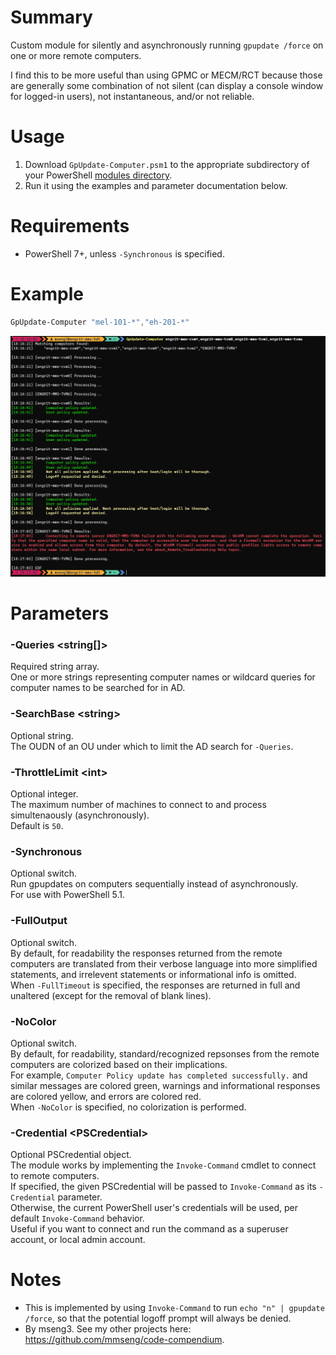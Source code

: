 # Summary
Custom module for silently and asynchronously running `gpupdate /force` on one or more remote computers.  

I find this to be more useful than using GPMC or MECM/RCT because those are generally some combination of not silent (can display a console window for logged-in users), not instantaneous, and/or not reliable.  

# Usage
1. Download `GpUpdate-Computer.psm1` to the appropriate subdirectory of your PowerShell [modules directory](https://github.com/engrit-illinois/how-to-install-a-custom-powershell-module).
2. Run it using the examples and parameter documentation below.

# Requirements
  - PowerShell 7+, unless `-Synchronous` is specified.

# Example
```powershell
GpUpdate-Computer "mel-101-*","eh-201-*"
```

<img src='./example.png' />

# Parameters

### -Queries \<string[]\>
Required string array.  
One or more strings representing computer names or wildcard queries for computer names to be searched for in AD.  

### -SearchBase \<string\>
Optional string.  
The OUDN of an OU under which to limit the AD search for `-Queries`.  

### -ThrottleLimit \<int\>
Optional integer.  
The maximum number of machines to connect to and process simultenaously (asynchronously).  
Default is `50`.  

### -Synchronous
Optional switch.  
Run gpupdates on computers sequentially instead of asynchronously.  
For use with PowerShell 5.1.  

### -FullOutput
Optional switch.  
By default, for readability the responses returned from the remote computers are translated from their verbose language into more simplified statements, and irrelevent statements or informational info is omitted.  
When `-FullTimeout` is specified, the responses are returned in full and unaltered (except for the removal of blank lines).  

### -NoColor
Optional switch.  
By default, for readability, standard/recognized repsonses from the remote computers are colorized based on their implications.  
For example, `Computer Policy update has completed successfully.` and similar messages are colored green, warnings and informational responses are colored yellow, and errors are colored red.  
When `-NoColor` is specified, no colorization is performed.  

### -Credential \<PSCredential\>
Optional PSCredential object.  
The module works by implementing the `Invoke-Command` cmdlet to connect to remote computers.  
If specified, the given PSCredential will be passed to `Invoke-Command` as its `-Credential` parameter.  
Otherwise, the current PowerShell user's credentials will be used, per default `Invoke-Command` behavior.  
Useful if you want to connect and run the command as a superuser account, or local admin account.  

# Notes
- This is implemented by using `Invoke-Command` to run `echo "n" | gpupdate /force`, so that the potential logoff prompt will always be denied.
- By mseng3. See my other projects here: https://github.com/mmseng/code-compendium.
